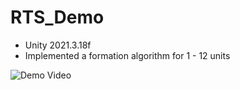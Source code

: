# RTS_Demo
* Unity 2021.3.18f
* Implemented a formation algorithm for 1 - 12 units
<img src="/MyRTS/RTS.gif" alt = "Demo Video">
